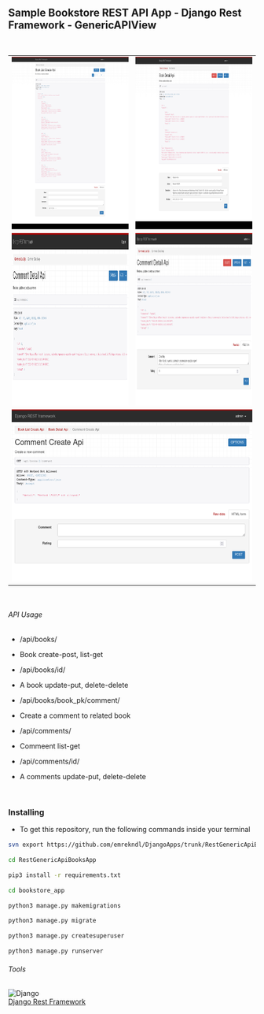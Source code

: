 ## Sample Bookstore REST API App - Django Rest Framework - GenericAPIView
<br />
<p align="center">

<table>
<tr><td>
<img src="images/Book-List-Create-Api.png" width="650" height="350" alt=""></td><td>
<img src="images/Book-Detail-Api.png" width="650" height="350" alt=""></td></tr><tr><td>
<img src="images/Comment-Detail-Api-without-login.png" width="650" height="350" alt=""></td><td>
<img src="images/Comment-Detail-Api.png" width="650" height="350" alt=""></td>
</tr><tr>
<td colspan="2">
<img src="images/Comment-Create-Api.png" width="650" height="350" alt=""></td></tr>
</table>
</p>
<br />

###### API Usage
- /api/books/
* Book create-post, list-get
- /api/books/id/
* A book update-put, delete-delete
- /api/books/book_pk/comment/
* Create a comment to related book
- /api/comments/
* Commeent list-get
- /api/comments/id/
* A comments update-put, delete-delete
<br/>


### Installing

- To get this repository, run the following commands inside your terminal

```bash
svn export https://github.com/emrekndl/DjangoApps/trunk/RestGenericApiBooksApp
```

```bash
cd RestGenericApiBooksApp
```

```bash
pip3 install -r requirements.txt
```

```bash
cd bookstore_app
```

```bash
python3 manage.py makemigrations
```

```bash
python3 manage.py migrate
```

```bash
python3 manage.py createsuperuser
```

```bash
python3 manage.py runserver
```

###### Tools
![Django](https://img.shields.io/badge/Django-092E20?style=for-the-badge&logo=django&logoColor=white)
<br>
[Django Rest Framework](https://www.django-rest-framework.org/)

